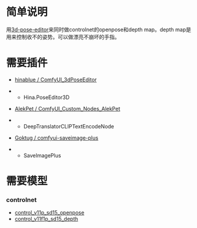# 简单说明

用[3d-pose-editor](https://github.com/hinablue/ComfyUI_3dPoseEditor)来同时做controlnet的openpose和depth map。depth map是用来控制收不的姿势。可以做漂亮不崩坏的手指。

# 需要插件

- [hinablue / ComfyUI_3dPoseEditor](https://github.com/hinablue/ComfyUI_3dPoseEditor)
- - Hina.PoseEditor3D

- [AlekPet / ComfyUI_Custom_Nodes_AlekPet](https://github.com/AlekPet/ComfyUI_Custom_Nodes_AlekPet)
- - DeepTranslatorCLIPTextEncodeNode

- [Goktug / comfyui-saveimage-plus](https://github.com/Goktug/comfyui-saveimage-plus)
- - SaveImagePlus

# 需要模型

### controlnet
- [control_v11p_sd15_openpose](https://huggingface.co/lllyasviel/control_v11p_sd15_openpose)
- [control_v11f1p_sd15_depth](https://huggingface.co/lllyasviel/control_v11f1p_sd15_depth)